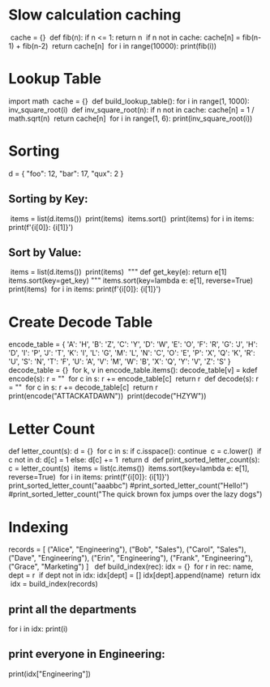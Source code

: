 # Slow calculation caching
​
cache = {}
​
def fib(n):
    if n <= 1:
        return n
​
    if n not in cache:
        cache[n] = fib(n-1) + fib(n-2)
​
    return cache[n]
​
for i in range(10000):
    print(fib(i))

# Lookup Table

import math
​
cache = {}
​
def build_lookup_table():
    for i in range(1, 1000):
        inv_square_root(i)
​
def inv_square_root(n):
    if n not in cache:
        cache[n] = 1 / math.sqrt(n)
​
    return cache[n]
​
for i in range(1, 6):
    print(inv_square_root(i))
​
# Sorting

d = {
    "foo": 12,
    "bar": 17,
    "qux": 2
}
​
## Sorting by Key:
​
items = list(d.items())
​
print(items)
​
items.sort()
​
print(items)
​
for i in items:
    print(f'{i[0]}: {i[1]}')
​
## Sort by Value:
​
items = list(d.items())
​
print(items)
​
"""
def get_key(e):
    return e[1]
​
items.sort(key=get_key)
"""
items.sort(key=lambda e: e[1], reverse=True)
​
print(items)
​
for i in items:
    print(f'{i[0]}: {i[1]}')

# Create Decode Table

encode_table = {
    'A': 'H', 'B': 'Z', 'C': 'Y', 'D': 'W', 'E': 'O', 'F': 'R', 'G': 'J',
    'H': 'D', 'I': 'P', 'J': 'T', 'K': 'I', 'L': 'G', 'M': 'L', 'N': 'C',
    'O': 'E', 'P': 'X', 'Q': 'K', 'R': 'U', 'S': 'N', 'T': 'F', 'U': 'A',
    'V': 'M', 'W': 'B', 'X': 'Q', 'Y': 'V', 'Z': 'S'
}
​
decode_table = {}
​
for k, v in encode_table.items():
    decode_table[v] = k
​
def encode(s):
    r = ""
​
    for c in s:
        r += encode_table[c]
​
    return r
​
def decode(s):
    r = ""
​
    for c in s:
        r += decode_table[c]
​
    return r
​
print(encode("ATTACKATDAWN"))
​
print(decode("HZYW"))

# Letter Count

def letter_count(s):
    d = {}
​
    for c in s:
        if c.isspace():
            continue
​
        c = c.lower()
​
        if c not in d:
            d[c] = 1
        else:
            d[c] += 1
​
    return d
​
def print_sorted_letter_count(s):
    c = letter_count(s)
​
    items = list(c.items())
​
    items.sort(key=lambda e: e[1], reverse=True)
​
    for i in items:
        print(f'{i[0]}: {i[1]}')
​
​
​
print_sorted_letter_count("aaabbc")
#print_sorted_letter_count("Hello!")
#print_sorted_letter_count("The quick brown fox jumps over the lazy dogs")


# Indexing

records = [
    ("Alice", "Engineering"),
    ("Bob", "Sales"),
    ("Carol", "Sales"),
    ("Dave", "Engineering"),
    ("Erin", "Engineering"),
    ("Frank", "Engineering"),
    ("Grace", "Marketing")
]
​
​
def build_index(rec):
    idx = {}
​
    for r in rec:
        name, dept = r
​
        if dept not in idx:
            idx[dept] = []
​
        idx[dept].append(name)
​
    return idx
​
​
idx = build_index(records)
​
## print all the departments
for i in idx:
    print(i)
​
## print everyone in Engineering:
print(idx["Engineering"])
